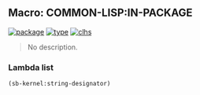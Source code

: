## Macro: COMMON-LISP:IN-PACKAGE
[![package](https://img.shields.io/badge/Package-COMMON--LISP-5f9ea0.svg?style=social&colorA=999999)](../) [![type](https://img.shields.io/badge/Type-Macro-5f9ea0.svg?style=social&colorA=999999)](../#macro) [![clhs](https://img.shields.io/badge/CLHS-IN--PACKAGE-5f9ea0.svg?style=social&colorA=999999)](http://www.lispworks.com/documentation/HyperSpec/Body/m_in_pkg.htm) 

> No description.

### Lambda list
```cl
(sb-kernel:string-designator)
```
